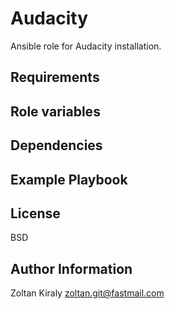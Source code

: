 Audacity
========

Ansible role for Audacity installation.

Requirements
------------

Role variables
--------------

Dependencies
------------

Example Playbook
----------------

License
-------

BSD

Author Information
------------------

Zoltan Kiraly <zoltan.git@fastmail.com>